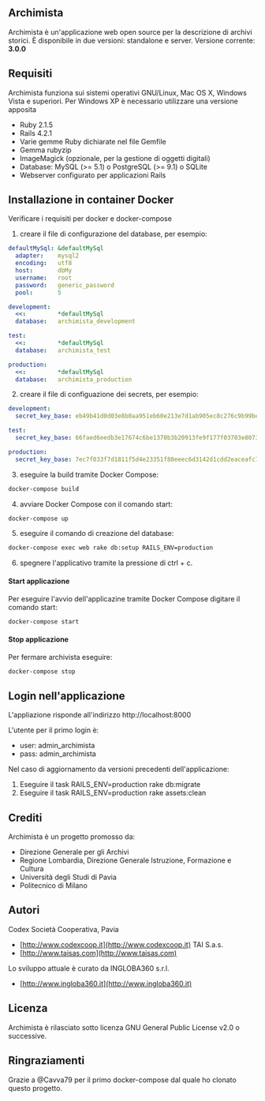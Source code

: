 ## Archimista
Archimista è un'applicazione web open source per la descrizione di archivi storici. È disponibile in due versioni: standalone e server.
Versione corrente: **3.0.0**

## Requisiti
Archimista funziona sui sistemi operativi GNU/Linux, Mac OS X, Windows Vista e superiori. Per Windows XP è necessario utilizzare una versione apposita

* Ruby 2.1.5
* Rails 4.2.1
* Varie gemme Ruby dichiarate nel file Gemfile
* Gemma rubyzip
* ImageMagick (opzionale, per la gestione di oggetti digitali)
* Database: MySQL (>= 5.1) o PostgreSQL (>= 9.1) o SQLite
* Webserver configurato per applicazioni Rails

## Installazione in container Docker

Verificare i requisiti per docker e docker-compose


1. creare il file di configurazione del database, per esempio:
```yaml
defaultMySql: &defaultMySql
  adapter:    mysql2
  encoding:   utf8
  host:       dbMy
  username:   root
  password:   generic_password
  pool:       5

development:
  <<:         *defaultMySql
  database:   archimista_development

test:
  <<:         *defaultMySql
  database:   archimista_test

production:
  <<:         *defaultMySql
  database:   archimista_production
```
2. creare il file di configuazione dei secrets, per esempio:
```yaml
development:
  secret_key_base: eb49b41d0d03e8b0aa951eb60e213e7d1ab905ec8c276c9b99be1a6cd90665d03e198fe9479f32ce839ed703efe81629388f9488b79d8842d1974bd412b4f2d7

test:
  secret_key_base: 66faed6eedb3e17674c6be1370b3b20913fe9f177f03703e807347026ad3b711b6a05cf9ea42651c3b6d6c82b2064973f2120f4113d54d44b737768e2328e60d

production:
  secret_key_base: 7ec7f033f7d1811f5d4e23351f80eeec6d3142d1cdd2eaceafc71a5951a3446b1507e738de88afb19664491ad6be0e792f9c58714c85abfdb35f031a4ad9dbaf
```
3. eseguire la build tramite Docker Compose:
```bash
docker-compose build
```
4. avviare Docker Compose con il comando start:
```bash
docker-compose up
```

5. eseguire il comando di creazione del database:
```bash
docker-compose exec web rake db:setup RAILS_ENV=production
```

6. spegnere l'applicativo tramite la pressione di ctrl + c.

#### Start applicazione
Per eseguire l'avvio dell'applicazine tramite Docker Compose digitare il comando start:
```bash
docker-compose start
```

#### Stop applicazione
Per fermare archivista eseguire:
```bash
docker-compose stop
```

## Login nell'applicazione
L'appliazione risponde all'indirizzo http://localhost:8000

L'utente per il primo login è:

* user: admin_archimista
* pass: admin_archimista

Nel caso di aggiornamento da versioni precedenti dell'applicazione:

1. Eseguire il task RAILS_ENV=production rake db:migrate
2. Eseguire il task RAILS_ENV=production rake assets:clean

## Crediti
Archimista è un progetto promosso da:

* Direzione Generale per gli Archivi
* Regione Lombardia, Direzione Generale Istruzione, Formazione e Cultura
* Università degli Studi di Pavia
* Politecnico di Milano

## Autori
Codex Società Cooperativa, Pavia
* [http://www.codexcoop.it](http://www.codexcoop.it)
TAI S.a.s.
* [http://www.taisas.com](http://www.taisas.com)

Lo sviluppo attuale è curato da INGLOBA360 s.r.l.
* [http://www.ingloba360.it](http://www.ingloba360.it)

## Licenza
Archimista è rilasciato sotto licenza GNU General Public License v2.0 o successive.

## Ringraziamenti
Grazie a @Cavva79 per il primo docker-compose dal quale ho clonato questo progetto.
